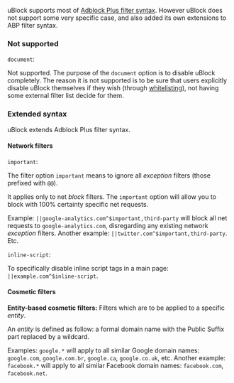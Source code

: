 uBlock supports most of [Adblock Plus filter syntax](https://adblockplus.org/en/filter-cheatsheet). However uBlock does not support some very specific case, and also added its own extensions to ABP filter syntax.

### Not supported		

`document`:

Not supported. The purpose of the `document` option is to disable uBlock completely. The reason it is not supported is to be sure that users explicitly disable uBlock themselves if they wish (through [whitelisting](https://github.com/gorhill/uBlock/wiki/How-to-whitelist-a-web-site)), not having some external filter list decide for them.

### Extended syntax

uBlock extends Adblock Plus filter syntax.

#### Network filters

`important`:

The filter option `important` means to ignore all _exception_ filters (those prefixed with `@@`).

It applies only to net _block_ filters. The `important` option will allow you to block with 100% certainty specific net requests.

Example: `||google-analytics.com^$important,third-party` will block all net requests to `google-analytics.com`, disregarding any existing network _exception_ filters. Another example: `||twitter.com^$important,third-party`. Etc.

`inline-script`:

To specifically disable inline script tags in a main page: `||example.com^$inline-script`.

#### Cosmetic filters

**Entity-based cosmetic filters:** Filters which are to be applied to a specific _entity_.

An _entity_ is defined as follow: a formal domain name with the Public Suffix part replaced by a wildcard.

Examples: `google.*`  will apply to all similar Google domain names: `google.com`, `google.com.br`, `google.ca`, `google.co.uk`, etc. Another example: `facebook.*` will apply to all similar Facebook domain names: `facebook.com`, `facebook.net`.
